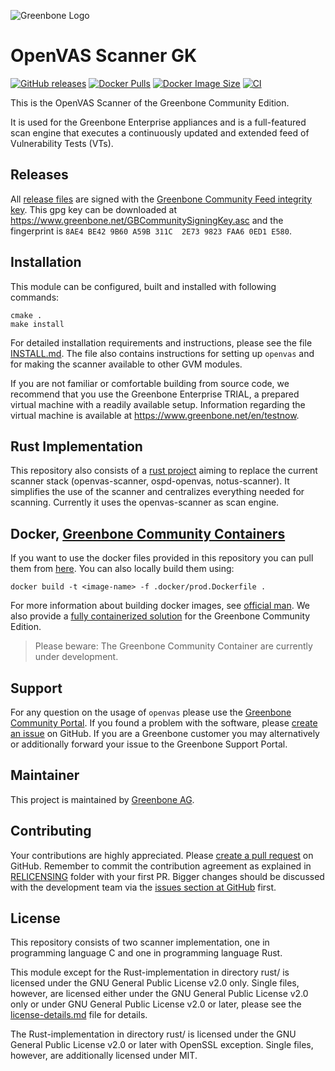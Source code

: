![Greenbone Logo](https://www.greenbone.net/wp-content/uploads/gb_new-logo_horizontal_rgb_small.png)

# OpenVAS Scanner GK

[![GitHub releases](https://img.shields.io/github/release/greenbone/openvas-scanner.svg)](https://github.com/greenbone/openvas-scanner/releases)
[![Docker Pulls](https://img.shields.io/docker/pulls/greenbone/openvas-scanner.svg)](https://hub.docker.com/r/greenbone/openvas-scanner/)
[![Docker Image Size](https://img.shields.io/docker/image-size/greenbone/openvas-scanner.svg?maxAge=2592000)](https://hub.docker.com/r/greenbone/openvas-scanner/)
[![CI](https://github.com/greenbone/openvas-scanner/actions/workflows/control.yml/badge.svg?branch=main)](https://github.com/greenbone/openvas-scanner/actions/workflows/control.yml?query=branch%3Amain)

This is the OpenVAS Scanner of the Greenbone Community Edition.

It is used for the Greenbone Enterprise appliances and is a full-featured
scan engine that executes a continuously updated and extended feed of
Vulnerability Tests (VTs).

## Releases

All [release files](https://github.com/greenbone/openvas/releases) are signed with
the [Greenbone Community Feed integrity key](https://community.greenbone.net/t/gcf-managing-the-digital-signatures/101).
This gpg key can be downloaded at https://www.greenbone.net/GBCommunitySigningKey.asc
and the fingerprint is `8AE4 BE42 9B60 A59B 311C  2E73 9823 FAA6 0ED1 E580`.

## Installation

This module can be configured, built and installed with following commands:

    cmake .
    make install

For detailed installation requirements and instructions, please see the file
[INSTALL.md](INSTALL.md). The file also contains instructions for setting up
`openvas` and for making the scanner available to other GVM modules.

If you are not familiar or comfortable building from source code, we recommend
that you use the Greenbone Enterprise TRIAL, a prepared virtual
machine with a readily available setup. Information regarding the virtual machine
is available at <https://www.greenbone.net/en/testnow>.

## Rust Implementation

This repository also consists of a [rust project](rust/README.md) aiming to replace the current scanner stack
(openvas-scanner, ospd-openvas, notus-scanner). It simplifies the use of the scanner and centralizes
everything needed for scanning. Currently it uses the openvas-scanner as scan engine.

## Docker, [Greenbone Community Containers](https://greenbone.github.io/docs/latest/22.4/container/)

If you want to use the docker files provided in this repository you can pull them 
from [here](https://hub.docker.com/r/greenbone/openvas-scanner). You can also locally 
build them using:
```
docker build -t <image-name> -f .docker/prod.Dockerfile .
```
For more information about building docker images, see 
[official man](https://docs.docker.com/engine/reference/commandline/build/).
We also provide a [fully containerized 
solution](https://greenbone.github.io/docs/latest/22.4/container/)
for the Greenbone Community Edition.

> Please beware: The Greenbone Community Container are currently under development.

## Support

For any question on the usage of `openvas` please use the [Greenbone
Community Portal](https://community.greenbone.net/). If you found a problem
with the software, please [create an
issue](https://github.com/greenbone/openvas-scanner/issues) on GitHub. If you
are a Greenbone customer you may alternatively or additionally forward your
issue to the Greenbone Support Portal.

## Maintainer

This project is maintained by [Greenbone AG](https://www.greenbone.net/).

## Contributing

Your contributions are highly appreciated. Please [create a pull
request](https://github.com/greenbone/openvas-scanner/pulls) on GitHub.
Remember to commit the contribution agreement as explained in [RELICENSING](https://github.com/greenbone/openvas-scanner/tree/main/RELICENSE) folder with your first PR.
Bigger changes should be discussed with the development team via the [issues section at GitHub](https://github.com/greenbone/openvas-scanner/issues) first.

## License

This repository consists of two scanner implementation, one in programming language C and one in programming language Rust.

This module except for the Rust-implementation in directory rust/ is licensed under the GNU General Public License v2.0 only. Single files, however, are licensed either under the GNU General Public License v2.0 only or under GNU General Public License v2.0 or later, please see the [license-details.md](license-details.md) file for details.

The Rust-implementation in directory rust/ is licensed under the GNU General Public License v2.0 or later with OpenSSL exception. Single files, however, are additionally licensed under MIT.

